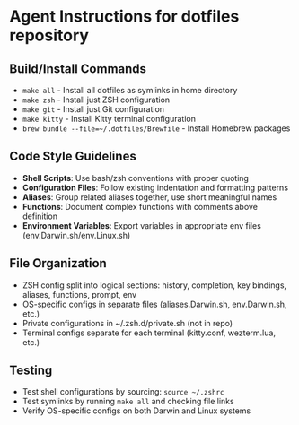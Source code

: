# Agent Instructions for dotfiles repository

## Build/Install Commands
- `make all` - Install all dotfiles as symlinks in home directory
- `make zsh` - Install just ZSH configuration
- `make git` - Install just Git configuration
- `make kitty` - Install Kitty terminal configuration
- `brew bundle --file=~/.dotfiles/Brewfile` - Install Homebrew packages

## Code Style Guidelines
- **Shell Scripts**: Use bash/zsh conventions with proper quoting
- **Configuration Files**: Follow existing indentation and formatting patterns
- **Aliases**: Group related aliases together, use short meaningful names
- **Functions**: Document complex functions with comments above definition
- **Environment Variables**: Export variables in appropriate env files (env.Darwin.sh/env.Linux.sh)

## File Organization
- ZSH config split into logical sections: history, completion, key bindings, aliases, functions, prompt, env
- OS-specific configs in separate files (aliases.Darwin.sh, env.Darwin.sh, etc.)
- Private configurations in ~/.zsh.d/private.sh (not in repo)
- Terminal configs separate for each terminal (kitty.conf, wezterm.lua, etc.)

## Testing
- Test shell configurations by sourcing: `source ~/.zshrc`
- Test symlinks by running `make all` and checking file links
- Verify OS-specific configs on both Darwin and Linux systems